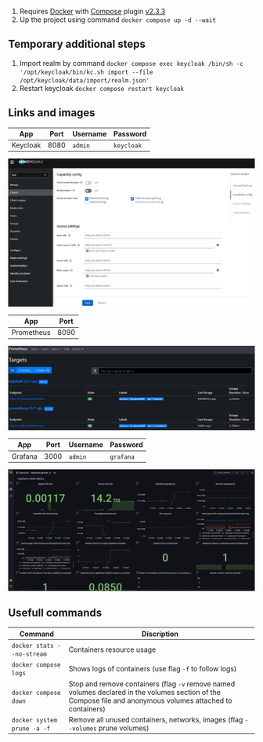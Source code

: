 1. Requires [Docker](https://docs.docker.com/engine/install/) with [Compose](https://docs.docker.com/compose/cli-command/) plugin [v2.3.3](https://github.com/docker/compose/releases/tag/v2.3.3)
2. Up the project using command `docker compose up -d --wait`

## Temporary additional steps

1. Import realm by command `docker compose exec keycloak /bin/sh -c '/opt/keycloak/bin/kc.sh import --file /opt/keycloak/data/import/realm.json'`
2. Restart keycloak `docker compose restart keycloak`

## Links and images

| App | Port | Username | Password 
|-|-|-|-
| Keycloak | 8080 | `admin` | `keycloak`

![Keycloak Grafana Client in the realm test](./images/keycloak.jpg)

| App | Port 
|-|-
| Prometheus | 8090

![Prometheus Targets](./images/prometheus.jpg)

| App | Port | Username | Password 
|-|-|-|-
| Grafana | 3000 | `admin` | `grafana`

![Grafana Keycloak Dashboard](./images/grafana.png)

## Usefull commands

| Command | Discription
|-|-
| `docker stats --no-stream` | Containers resource usage
| `docker compose logs` | Shows logs of containers (use flag `-f` to follow logs)
| `docker compose down` | Stop and remove containers (flag `-v` remove named volumes declared in the volumes section of the Compose file and anonymous volumes attached to containers)
| `docker system prune -a -f` | Remove all unused containers, networks, images (flag `--volumes` prune volumes)
